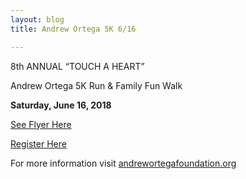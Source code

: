 ```yaml
---
layout: blog
title: Andrew Ortega 5K 6/16

---
```



8th ANNUAL “TOUCH A HEART”

Andrew Ortega 5K Run & Family Fun Walk

**Saturday, June 16, 2018**

[See Flyer Here](https://storage.googleapis.com/static.rutherford-nj.com/recreation/posts/2018FLYER_ORTEGA_PDF.pdf)

[Register Here](https://runsignup.com/Race/NJ/Rutherford/8thAnnualAndrewOrtegaTouchAHeart5KRunFunWalk)


For more information visit [andrewortegafoundation.org](https://andrewortegafoundation.org/)
